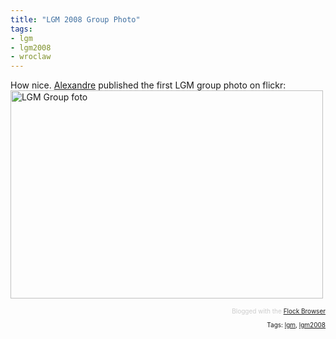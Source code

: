 ```yaml
---
title: "LGM 2008 Group Photo"
tags: 
- lgm
- lgm2008
- wroclaw
---
```


How nice. <a href="http://prokoudine.info/blog/" target="_self">Alexandre</a> published the first LGM group photo on flickr:
<a href="http://www.flickr.com/photos/prokoudine/2505624728/sizes/m/"><img src="http://farm3.static.flickr.com/2253/2505624728_2c6c8b3ef5.jpg" alt="LGM Group foto" width="500" height="333" />
</a>
<div class="flockcredit" style="text-align:right;color:#CCC;font-size:x-small;">Blogged with the <a title="Flock Browser" href="http://www.flock.com/blogged-with-flock" target="_new">Flock Browser</a></div>
<!-- technorati tags begin -->
<p style="font-size:10px;text-align:right;">Tags: <a rel="tag" href="http://technorati.com/tag/lgm">lgm</a>, <a rel="tag" href="http://technorati.com/tag/lgm2008">lgm2008</a></p>
<!-- technorati tags end -->